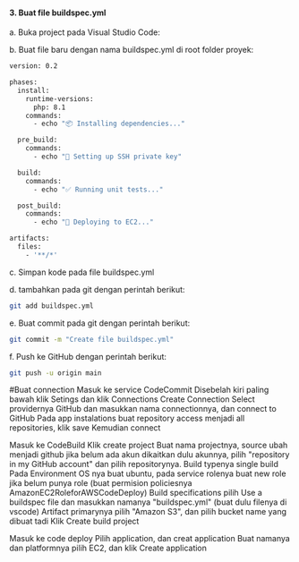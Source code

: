 #### 3. Buat file buildspec.yml
a. Buka project pada Visual Studio Code:

b. Buat file baru dengan nama buildspec.yml di root folder proyek:

```bash
version: 0.2

phases:
  install:
    runtime-versions:
      php: 8.1
    commands:
      - echo "📦 Installing dependencies..."

  pre_build:
    commands:
      - echo "🔐 Setting up SSH private key"

  build:
    commands:
      - echo "✅ Running unit tests..."

  post_build:
    commands:
      - echo "🚀 Deploying to EC2..."

artifacts:
  files:
    - '**/*'
```

c. Simpan kode pada file buildspec.yml

d. tambahkan pada git dengan perintah berikut:
```bash
git add buildspec.yml
```

e. Buat commit pada git dengan perintah berikut:
```bash
git commit -m "Create file buildspec.yml"
```

f. Push ke GitHub dengan perintah berikut:
```bash
git push -u origin main
```

#Buat connection
Masuk ke service CodeCommit
Disebelah kiri paling bawah klik Setings dan klik Connections
Create Connection
Select providernya GitHub dan masukkan nama connectionnya, dan connect to GitHub
Pada app instalations buat repository access menjadi all repositories, klik save
Kemudian connect

Masuk ke CodeBuild
Klik create project
Buat nama projectnya, source ubah menjadi github jika belum ada akun dikaitkan dulu akunnya, pilih "repository in my GitHub account" dan pilih repositorynya.
Build typenya single build
Pada Environment OS nya buat ubuntu, pada service rolenya buat new role jika belum punya role (buat permision policiesnya AmazonEC2RoleforAWSCodeDeploy)
Build specifications pilih Use a buildspec file dan masukkan namanya "buildspec.yml" (buat dulu filenya di vscode)
Artifact primarynya pilih "Amazon S3", dan pilih bucket name yang dibuat tadi
Klik Create build project

Masuk ke code deploy
Pilih application, dan creat application
Buat namanya dan platformnya pilih EC2, dan klik Create application

